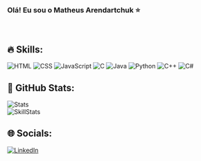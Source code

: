 ### Olá! Eu sou o Matheus Arendartchuk ⭐
<br>

## 🔥 Skills:
![HTML](https://img.shields.io/badge/HTML5-E34F26?style=for-the-badge&logo=html5&logoColor=white) ![CSS](https://img.shields.io/badge/CSS3-1572B6?style=for-the-badge&logo=css3&logoColor=white) ![JavaScript](https://img.shields.io/badge/JavaScript-F7DF1E?style=for-the-badge&logo=javascript&logoColor=black) ![C](https://img.shields.io/badge/C-00599C?style=for-the-badge&logo=c&logoColor=white) ![Java](https://img.shields.io/badge/Java-ED8B00?style=for-the-badge&logo=openjdk&logoColor=white
) ![Python](https://img.shields.io/badge/Python-14354C?style=for-the-badge&logo=python&logoColor=white) ![C++](https://img.shields.io/badge/C%2B%2B-00599C?style=for-the-badge&logo=c%2B%2B&logoColor=white) ![C#](https://img.shields.io/badge/C%23-239120?style=for-the-badge&logo=c-sharp&logoColor=white)


## 👑 GitHub Stats:
![Stats](https://github-readme-stats.vercel.app/api?username=Theuzoz&theme=radical&hide_border=true&include_all_commits=false&count_private=false) <br>
![SkillStats](https://github-readme-stats.vercel.app/api/top-langs/?username=Theuzoz&theme=radical&hide_border=true&include_all_commits=false&count_private=false&layout=donut)

## 🌐 Socials:
[![LinkedIn](https://img.shields.io/badge/LinkedIn-%230077B5.svg?logo=linkedin&logoColor=white)](https://linkedin.com/in/https://www.linkedin.com/in/matheus-arendartchuk/) 
